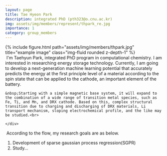 ```yaml
---
layout: page
title: Tae Hyeon Park
description: integrated PhD (pth323@o.cnu.ac.kr)
img: assets/img/members/represent/thpark_re.jpg
importance: 1
category: group_members
---
```



<div class="row">
    <div class="col-sm-4">
        {% include figure.html path="assets/img/members/thpark.jpg" title="example image" class="img-fluid rounded z-depth-1" %}
    </div>
    <div class="col-sm-8">
    &nbsp;I'm Taehyun Park, integrated PhD program in computational chemistry.
    I am interested in researching energy storage technology.
    Currently, I am going to develop a next-generation machine learning potential that accurately predicts the energy at the first principle level of a material according to the spin state that can be applied to the cathode, an important element of the battery.<br>
    
    &nbsp;Starting with a simple magnetic base system, it will expand to the combination of a wide range of transition metal species, such as Fe, Ti, and Mn, and DRX cathode. Based on this, complex structural transition due to charging and discharging of DRX materials, Li transport mechanism, sloping electrochemical profile, and the like may be studied.<br>
    
    </div>
</div>

&nbsp;According to the flow, my research goals are as below.

1. Development of sparse gaussian process regression(SGPR)
2. Study...





